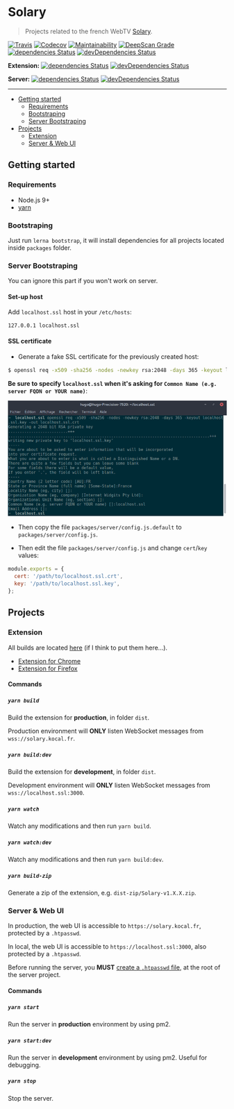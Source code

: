 Solary
======

> Projects related to the french WebTV [Solary](https://www.solary.fr).

[![Travis](https://img.shields.io/travis/Kocal/Solary.svg?style=flat-square)](https://travis-ci.org/Kocal/Solary)
[![Codecov](https://img.shields.io/codecov/c/github/kocal/solary.svg?style=flat-square)](https://codecov.io/gh/Kocal/Solary)
[![Maintainability](https://api.codeclimate.com/v1/badges/a35582e96d89bace77b8/maintainability)](https://codeclimate.com/github/Kocal/Solary/maintainability)
[![DeepScan Grade](https://deepscan.io/api/projects/1639/branches/6092/badge/grade.svg)](https://deepscan.io/dashboard/#view=project&pid=1639&bid=6092)
[![dependencies Status](https://david-dm.org/kocal/solary/status.svg?style=flat-square)](https://david-dm.org/kocal/solary)
[![devDependencies Status](https://david-dm.org/kocal/solary/dev-status.svg?style=flat-square)](https://david-dm.org/kocal/solary?type=dev)

**Extension:** 
[![dependencies Status](https://david-dm.org/kocal/solary/status.svg?style=flat-square&path=packages/extension)](https://david-dm.org/kocal/solary?path=packages/extension)
[![devDependencies Status](https://david-dm.org/kocal/solary/dev-status.svg?style=flat-square&path=packages/extension)](https://david-dm.org/kocal/solary?path=packages/extension&type=dev)

**Server:**
[![dependencies Status](https://david-dm.org/kocal/solary/status.svg?style=flat-square&path=packages/server)](https://david-dm.org/kocal/solary?path=packages/server)
[![devDependencies Status](https://david-dm.org/kocal/solary/dev-status.svg?style=flat-square&path=packages/server)](https://david-dm.org/kocal/solary?path=packages/server&type=dev)

---

* [Getting started](#getting-started)
  * [Requirements](#requirements)
  * [Bootstraping](#bootstraping)
  * [Server Bootstraping](#server-bootstraping)
* [Projects](#projects)
  * [Extension](#extension)
  * [Server &amp; Web UI](#server--web-ui)

Getting started
---------------

### Requirements

- Node.js 9+
- [yarn](https://yarnpkg.com/lang/en/docs/install/)

### Bootstraping

Just run `lerna bootstrap`, it will install dependencies for all projects located inside `packages` folder.

### Server Bootstraping

You can ignore this part if you won't work on server.

#### Set-up host

Add `localhost.ssl` host in your `/etc/hosts`:

```
127.0.0.1 localhost.ssl
```

#### SSL certificate

- Generate a fake SSL certificate for the previously created host:

```bash
$ openssl req -x509 -sha256 -nodes -newkey rsa:2048 -days 365 -keyout localhost.ssl.key -out localhost.ssl.crt
```

**Be sure to specify `localhost.ssl` when it's asking for `Common Name (e.g. server FQDN or YOUR name)`**:

![](screenshots/generate-ssl-certificate.png)

- Then copy the file `packages/server/config.js.default` to `packages/server/config.js`.

- Then edit the file `packages/server/config.js` and change `cert`/`key` values:

```js
module.exports = {
  cert: '/path/to/localhost.ssl.crt',
  key: '/path/to/localhost.ssl.key',
};
```

Projects
--------

### Extension

All builds are located [here](https://solary.kocal.fr/builds) (if I think to put them here...).

- [Extension for Chrome](https://chrome.google.com/webstore/detail/solary/hcbdbiggklmbnbhhmepnebffpmajnkai)
- [Extension for Firefox](https://solary.kocal.fr/builds/firefox/)

#### Commands

##### `yarn build`

Build the extension for **production**, in folder `dist`.

Production environment will **ONLY** listen WebSocket messages from `wss://solary.kocal.fr`.

##### `yarn build:dev`

Build the extension for **development**, in folder `dist`.

Development environment will **ONLY** listen WebSocket messages from `wss://localhost.ssl:3000`.

##### `yarn watch`

Watch any modifications and then run `yarn build`.

##### `yarn watch:dev`

Watch any modifications and then run `yarn build:dev`.

##### `yarn build-zip`

Generate a zip of the extension, e.g. `dist-zip/Solary-v1.X.X.zip`.

### Server & Web UI

In production, the web UI is accessible to `https://solary.kocal.fr`, protected by a `.htpasswd`.

In local, the web UI is accessible to `https://localhost.ssl:3000`, also protected by a `.htpasswd`.

Before running the server, you **MUST** [create a `.htpasswd` file](https://www.web2generators.com/apache-tools/htpasswd-generator), at the root of the server project.

#### Commands

##### `yarn start`

Run the server in **production** environment by using pm2.

##### `yarn start:dev`

Run the server in **development** environment by using pm2.
Useful for debugging. 

##### `yarn stop`

Stop the server.


